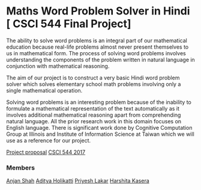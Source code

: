 # Maths Word Problem Solver in Hindi [ CSCI 544 Final Project]
The ability to solve word problems is an integral part of our mathematical education because real-life problems almost never present themselves to us in mathematical form. The process of solving word problems involves understanding the components of the problem written in natural language in conjunction with mathematical reasoning.

The aim of our project is to construct a very basic Hindi word problem solver which solves elementary school math problems involving only a single mathematical operation.

Solving word problems is an interesting problem because of the inability to formulate a mathematical representation of the text automatically as it involves additional mathematical reasoning apart from comprehending natural language.
All the prior research work in this domain focuses on English language. There is significant work done by Cognitive Computation Group at Illinois and Institute of Information Science at Taiwan which we will use as a reference for our project.

[Project proposal]()
[CSCI 544 2017](http://ron.artstein.org/csci544-2017/research-project.html)

### Members
[Anjan Shah](https://github.com/anjanshah)
[Aditya Holikatti](https://github.com/AdityaHolikatti)
[Priyesh Lakar](https://github.com/PriyeshLakar)
[Harshita Kasera](https://github.com/hkasera)



